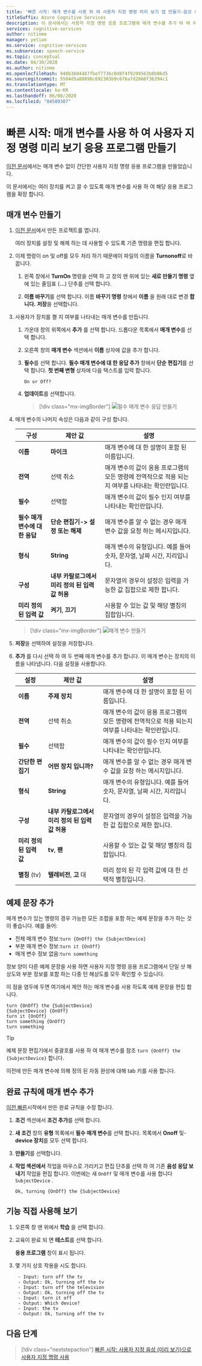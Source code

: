 ```yaml
---
title: '빠른 시작: 매개 변수를 사용 하 여 사용자 지정 명령 미리 보기 앱 만들기-음성 서비스'
titleSuffix: Azure Cognitive Services
description: 이 문서에서는 사용자 지정 명령 응용 프로그램에 매개 변수를 추가 하 여 여러 장치를 켜고 끌 수 있게 합니다.
services: cognitive-services
author: nitinme
manager: yetian
ms.service: cognitive-services
ms.subservice: speech-service
ms.topic: conceptual
ms.date: 04/30/2020
ms.author: nitinme
ms.openlocfilehash: 940b3604487fbef7736c0d8f4f9299563b0b86d5
ms.sourcegitcommit: 5504d5a88896c692303b9c676a7d2860f36394c1
ms.translationtype: MT
ms.contentlocale: ko-KR
ms.lasthandoff: 06/08/2020
ms.locfileid: "84509307"
---
```

# <a name="quickstart-create-a-custom-commands-preview-application-with-parameters"></a>빠른 시작: 매개 변수를 사용 하 여 사용자 지정 명령 미리 보기 응용 프로그램 만들기

[이전 문서](./quickstart-custom-speech-commands-create-new.md)에서는 매개 변수 없이 간단한 사용자 지정 명령 응용 프로그램을 만들었습니다.

이 문서에서는 여러 장치를 켜고 끌 수 있도록 매개 변수를 사용 하 여 해당 응용 프로그램을 확장 합니다.

## <a name="create-parameters"></a>매개 변수 만들기

1. [이전 문서](./quickstart-custom-speech-commands-create-new.md)에서 만든 프로젝트를 엽니다.

   여러 장치를 설정 및 해제 하는 데 사용할 수 있도록 기존 명령을 편집 합니다.
1. 이제 명령이 on 및 off를 모두 처리 하기 때문에이 파일의 이름을 **Turnonoff**로 바꿉니다.
   1. 왼쪽 창에서 **TurnOn** 명령을 선택 하 고 창의 맨 위에 있는 **새로 만들기 명령** 옆에 있는 줄임표 (**...**) 단추를 선택 합니다.
   
   1. **이름 바꾸기**를 선택 합니다. 이름 **바꾸기 명령** 창에서 **이름** 을 원래 대로 변경 **합니다.** **저장**을 선택합니다.

1. 사용자가 장치를 켤 지 여부를 나타내는 매개 변수를 만듭니다.
   1. 가운데 창의 위쪽에서 **추가** 를 선택 합니다. 드롭다운 목록에서 **매개 변수**를 선택 합니다.
   1. 오른쪽 창의 **매개 변수** 섹션에서 **이름** 상자에 값을 추가 합니다.
   1. **필수**를 선택 합니다. **필수 매개 변수에 대 한 응답 추가** 창에서 **단순 편집기**를 선택 합니다. **첫 번째 변형** 상자에 다음 텍스트를 입력 합니다.
        ```
        On or Off?
        ```
   1. **업데이트**를 선택합니다.

       > [!div class="mx-imgBorder"]
       > ![필수 매개 변수 응답 만들기](media/custom-speech-commands/add-required-on-off-parameter-response.png)
   
1. 매개 변수의 나머지 속성은 다음과 같이 구성 합니다.
       

    | 구성      | 제안 값     | 설명                                                      |
    | ------------------ | ----------------| ---------------------------------------------------------------------|
    | **이름**               | **마이크**           | 매개 변수에 대 한 설명이 포함 된 이름입니다.                                                                  |
    | **전역**          | 선택 취소       | 매개 변수의 값이 응용 프로그램의 모든 명령에 전역적으로 적용 되는지 여부를 나타내는 확인란입니다.|
    | **필수**           | 선택함         | 매개 변수의 값이 필수 인지 여부를 나타내는 확인란입니다.  |
    | **필수 매개 변수에 대 한 응답**      |**단순 편집기-> 설정 또는 해제**      | 매개 변수를 알 수 없는 경우 매개 변수 값을 요청 하는 메시지입니다. |
    | **형식**               | **String**          | 매개 변수의 유형입니다. 예를 들어 숫자, 문자열, 날짜 시간, 지리입니다.   |
    | **구성**      | **내부 카탈로그에서 미리 정의 된 입력 값 허용** | 문자열의 경우이 설정은 입력을 가능한 값 집합으로 제한 합니다. |
    | **미리 정의 된 입력 값**     | **켜기**, **끄기**             | 사용할 수 있는 값 및 해당 별칭의 집합입니다.         |
       


    > [!div class="mx-imgBorder"]
    > ![매개 변수 만들기](media/custom-speech-commands/create-on-off-parameter.png)

1. **저장**을 선택하여 설정을 저장합니다.

 1. **추가** 를 다시 선택 하 여 두 번째 매개 변수를 추가 합니다. 이 매개 변수는 장치의 이름을 나타냅니다. 다음 설정을 사용합니다.
   

       | 설정            | 제안 값       | 설명                                                                                               |
       | ------------------ | --------------------- | --------------------------------------------------------------------------------------------------------- |
       | **이름**               | **주제 장치**         | 매개 변수에 대 한 설명이 포함 된 이름입니다.                                                                     |
       | **전역**          | 선택 취소             | 매개 변수의 값이 응용 프로그램의 모든 명령에 전역적으로 적용 되는지 여부를 나타내는 확인란입니다. |
       | **필수**           | 선택함               | 매개 변수의 값이 필수 인지 여부를 나타내는 확인란입니다.          |
       | **간단한 편집기**      | **어떤 장치 입니까?**    | 매개 변수를 알 수 없는 경우 매개 변수 값을 요청 하는 메시지입니다.                                       |
       | **형식**               | **String**                | 매개 변수의 유형입니다. 예를 들어 숫자, 문자열, 날짜 시간, 지리입니다.                                                |
       | **구성**      | **내부 카탈로그에서 미리 정의 된 입력 값 허용** | 문자열의 경우이 설정은 입력을 가능한 값 집합으로 제한 합니다.       |
       | **미리 정의 된 입력 값** | **tv**, **팬**               | 사용할 수 있는 값 및 해당 별칭의 집합입니다.                               |
       | **별칭** (tv)      | **텔레비전**, **고** 대     | 미리 정의 된 각 입력 값에 대 한 선택적 별칭입니다.                                 |

## <a name="add-example-sentences"></a>예제 문장 추가

매개 변수가 있는 명령의 경우 가능한 모든 조합을 포함 하는 예제 문장을 추가 하는 것이 좋습니다. 예를 들어:

- 전체 매개 변수 정보:`turn {OnOff} the {SubjectDevice}`
- 부분 매개 변수 정보:`turn it {OnOff}`
- 매개 변수 정보 없음:`turn something`

정보 양이 다른 예제 문장을 사용 하면 사용자 지정 명령 응용 프로그램에서 단일 샷 해상도와 부분 정보를 포함 하는 다중 턴 해상도를 모두 확인할 수 있습니다.

이 점을 염두에 두면 여기에서 제안 하는 매개 변수를 사용 하도록 예제 문장을 편집 합니다.

```
turn {OnOff} the {SubjectDevice}
{SubjectDevice} {OnOff}
turn it {OnOff}
turn something {OnOff}
turn something
```
> [!TIP]
> 예제 문장 편집기에서 중괄호를 사용 하 여 매개 변수를 참조 `turn {OnOff} the {SubjectDevice}` 합니다.
>
> 이전에 만든 매개 변수에 의해 정의 된 자동 완성에 대해 tab 키를 사용 합니다.

## <a name="add-parameters-to-completion-rules"></a>완료 규칙에 매개 변수 추가

[이전 빠른](./quickstart-custom-speech-commands-create-new.md)시작에서 만든 완료 규칙을 수정 합니다.

1. **조건** 섹션에서 **조건 추가**를 선택 합니다.
1. **새 조건** 창의 **유형** 목록에서 **필수 매개 변수**를 선택 합니다. 목록에서 **Onoff** 및- **device 장치**를 모두 선택 합니다.
1. **만들기**를 선택합니다.
1. **작업 섹션에서** 작업을 마우스로 가리키고 편집 단추를 선택 하 여 기존 **음성 응답 보내기** 작업을 편집 합니다. 이번에는 새 `OnOff` 및 매개 변수를 사용 합니다 `SubjectDevice` .

    ```
    Ok, turning {OnOff} the {SubjectDevice}
    ```

## <a name="try-it-out"></a>기능 직접 사용해 보기
1. 오른쪽 창 맨 위에서 **학습** 을 선택 합니다.

1. 교육이 완료 되 면 **테스트**를 선택 합니다.
    
    **응용 프로그램** 창이 표시 됩니다.

1. 몇 가지 상호 작용을 시도 합니다.

        - Input: turn off the tv
        - Output: Ok, turning off the tv        
        - Input: turn off the television
        - Output: Ok, turning off the tv
        - Input: turn it off
        - Output: Which device?
        - Input: the tv
        - Output: Ok, turning off the tv

## <a name="next-steps"></a>다음 단계
> [!div class="nextstepaction"]
> [빠른 시작: 사용자 지정 음성 (미리 보기)으로 사용자 지정 명령 사용](./quickstart-custom-speech-commands-select-custom-voice.md)
